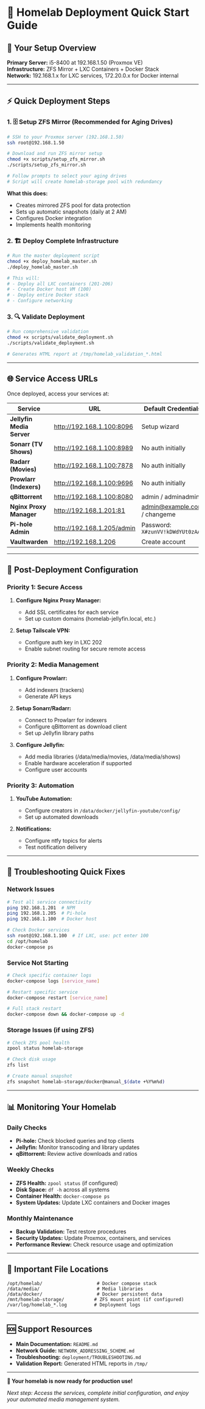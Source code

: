# 🚀 Homelab Deployment Quick Start Guide

## 🎯 Your Setup Overview

**Primary Server:** i5-8400 at 192.168.1.50 (Proxmox VE)  
**Infrastructure:** ZFS Mirror + LXC Containers + Docker Stack  
**Network:** 192.168.1.x for LXC services, 172.20.0.x for Docker internal  

---

## ⚡ Quick Deployment Steps

### 1. 🗄️ Setup ZFS Mirror (Recommended for Aging Drives)

```bash
# SSH to your Proxmox server (192.168.1.50)
ssh root@192.168.1.50

# Download and run ZFS mirror setup
chmod +x scripts/setup_zfs_mirror.sh
./scripts/setup_zfs_mirror.sh

# Follow prompts to select your aging drives
# Script will create homelab-storage pool with redundancy
```

**What this does:**
- Creates mirrored ZFS pool for data protection
- Sets up automatic snapshots (daily at 2 AM)
- Configures Docker integration
- Implements health monitoring

### 2. 🏗️ Deploy Complete Infrastructure

```bash
# Run the master deployment script
chmod +x deploy_homelab_master.sh
./deploy_homelab_master.sh

# This will:
# - Deploy all LXC containers (201-206)
# - Create Docker host VM (100)
# - Deploy entire Docker stack
# - Configure networking
```

### 3. 🔍 Validate Deployment

```bash
# Run comprehensive validation
chmod +x scripts/validate_deployment.sh
./scripts/validate_deployment.sh

# Generates HTML report at /tmp/homelab_validation_*.html
```

---

## 🌐 Service Access URLs

Once deployed, access your services at:

| Service | URL | Default Credentials |
|---------|-----|-------------------|
| **Jellyfin Media Server** | http://192.168.1.100:8096 | Setup wizard |
| **Sonarr (TV Shows)** | http://192.168.1.100:8989 | No auth initially |
| **Radarr (Movies)** | http://192.168.1.100:7878 | No auth initially |
| **Prowlarr (Indexers)** | http://192.168.1.100:9696 | No auth initially |
| **qBittorrent** | http://192.168.1.100:8080 | admin / adminadmin |
| **Nginx Proxy Manager** | http://192.168.1.201:81 | admin@example.com / changeme |
| **Pi-hole Admin** | http://192.168.1.205/admin | Password: `X#zunVV!kDWdYUt0zAAg` |
| **Vaultwarden** | http://192.168.1.206 | Create account |

---

## 🔧 Post-Deployment Configuration

### Priority 1: Secure Access
1. **Configure Nginx Proxy Manager:**
   - Add SSL certificates for each service
   - Set up custom domains (homelab-jellyfin.local, etc.)

2. **Setup Tailscale VPN:**
   - Configure auth key in LXC 202
   - Enable subnet routing for secure remote access

### Priority 2: Media Management
1. **Configure Prowlarr:**
   - Add indexers (trackers)
   - Generate API keys

2. **Setup Sonarr/Radarr:**
   - Connect to Prowlarr for indexers
   - Configure qBittorrent as download client
   - Set up Jellyfin library paths

3. **Configure Jellyfin:**
   - Add media libraries (/data/media/movies, /data/media/shows)
   - Enable hardware acceleration if supported
   - Configure user accounts

### Priority 3: Automation
1. **YouTube Automation:**
   - Configure creators in `/data/docker/jellyfin-youtube/config/`
   - Set up automated downloads

2. **Notifications:**
   - Configure ntfy topics for alerts
   - Test notification delivery

---

## 🚨 Troubleshooting Quick Fixes

### Network Issues
```bash
# Test all service connectivity
ping 192.168.1.201  # NPM
ping 192.168.1.205  # Pi-hole
ping 192.168.1.100  # Docker host

# Check Docker services
ssh root@192.168.1.100  # If LXC, use: pct enter 100
cd /opt/homelab
docker-compose ps
```

### Service Not Starting
```bash
# Check specific container logs
docker-compose logs [service_name]

# Restart specific service
docker-compose restart [service_name]

# Full stack restart
docker-compose down && docker-compose up -d
```

### Storage Issues (if using ZFS)
```bash
# Check ZFS pool health
zpool status homelab-storage

# Check disk usage
zfs list

# Create manual snapshot
zfs snapshot homelab-storage/docker@manual_$(date +%Y%m%d)
```

---

## 📊 Monitoring Your Homelab

### Daily Checks
- **Pi-hole:** Check blocked queries and top clients
- **Jellyfin:** Monitor transcoding and library updates  
- **qBittorrent:** Review active downloads and ratios

### Weekly Checks
- **ZFS Health:** `zpool status` (if configured)
- **Disk Space:** `df -h` across all systems
- **Container Health:** `docker-compose ps`
- **System Updates:** Update LXC containers and Docker images

### Monthly Maintenance
- **Backup Validation:** Test restore procedures
- **Security Updates:** Update Proxmox, containers, and services
- **Performance Review:** Check resource usage and optimization

---

## 🔗 Important File Locations

```
/opt/homelab/                    # Docker compose stack
/data/media/                     # Media libraries
/data/docker/                    # Docker persistent data
/mnt/homelab-storage/           # ZFS mount point (if configured)
/var/log/homelab_*.log          # Deployment logs
```

---

## 🆘 Support Resources

- **Main Documentation:** `README.md`
- **Network Guide:** `NETWORK_ADDRESSING_SCHEME.md`
- **Troubleshooting:** `deployment/TROUBLESHOOTING.md`
- **Validation Report:** Generated HTML reports in `/tmp/`

---

**🎉 Your homelab is now ready for production use!**

*Next step: Access the services, complete initial configuration, and enjoy your automated media management system.*